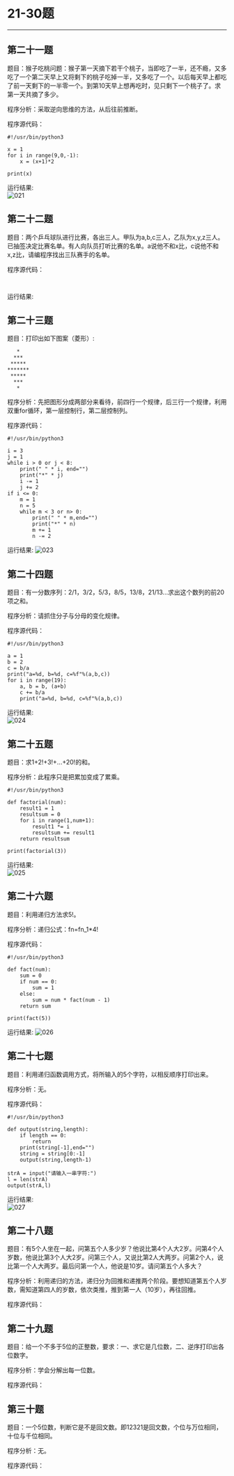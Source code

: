 # 21-30题
***
## 第二十一题
题目：猴子吃桃问题：猴子第一天摘下若干个桃子，当即吃了一半，还不瘾，又多吃了一个第二天早上又将剩下的桃子吃掉一半，又多吃了一个。以后每天早上都吃了前一天剩下的一半零一个。到第10天早上想再吃时，见只剩下一个桃子了。求第一天共摘了多少。

程序分析：采取逆向思维的方法，从后往前推断。

程序源代码：
```
#!/usr/bin/python3

x = 1
for i in range(9,0,-1):
    x = (x+1)*2

print(x)
```
   
运行结果:   
![021](images/021.png)   
   

## 第二十二题
题目：两个乒乓球队进行比赛，各出三人。甲队为a,b,c三人，乙队为x,y,z三人。已抽签决定比赛名单。有人向队员打听比赛的名单。a说他不和x比，c说他不和x,z比，请编程序找出三队赛手的名单。

程序源代码：
```


```   
   
运行结果:   
   

## 第二十三题
题目：打印出如下图案（菱形）:
```
   *
  ***
 *****
*******
 *****
  ***
   *
```  
程序分析：先把图形分成两部分来看待，前四行一个规律，后三行一个规律，利用双重for循环，第一层控制行，第二层控制列。

程序源代码：
```
#!/usr/bin/python3

i = 3
j = 1
while i > 0 or j < 8:
    print(" " * i, end="")
    print("*" * j)
    i -= 1
    j += 2
if i <= 0:
    m = 1
    n = 5
    while m < 3 or n> 0:
        print(" " * m,end="")
        print("*" * n)
        m += 1
        n -= 2
```   
   
运行结果:
![023](images/023.png)   
   

## 第二十四题
题目：有一分数序列：2/1，3/2，5/3，8/5，13/8，21/13...求出这个数列的前20项之和。

程序分析：请抓住分子与分母的变化规律。

程序源代码：
```
#!/usr/bin/python3

a = 1
b = 2
c = b/a
print("a=%d, b=%d, c=%f"%(a,b,c))
for i in range(19):
    a, b = b, (a+b)
    c += b/a
    print("a=%d, b=%d, c=%f"%(a,b,c))

```
   
运行结果:   
![024](images/024.png)   
   

## 第二十五题
题目：求1+2!+3!+...+20!的和。

程序分析：此程序只是把累加变成了累乘。 
```
#!/usr/bin/python3

def factorial(num):
    result1 = 1
    resultsum = 0
    for i in range(1,num+1):
        result1 *= i
        resultsum += result1
    return resultsum

print(factorial(3))
```
   
运行结果:   
![025](images/025.png)   
   

## 第二十六题
题目：利用递归方法求5!。

程序分析：递归公式：fn=fn_1*4!

程序源代码：
```
#!/usr/bin/python3

def fact(num):
    sum = 0
    if num == 0:
        sum = 1
    else:
        sum = num * fact(num - 1)
    return sum

print(fact(5))
```
   
运行结果:
![026](images/026.png)   
   

## 第二十七题
题目：利用递归函数调用方式，将所输入的5个字符，以相反顺序打印出来。

程序分析：无。

程序源代码：
```
#!/usr/bin/python3

def output(string,length):
    if length == 0:
        return
    print(string[-1],end="")
    string = string[0:-1]
    output(string,length-1)

strA = input("请输入一串字符:")
l = len(strA)
output(strA,l)
```
   
运行结果:   
![027](images/027.png)   
   
## 第二十八题
题目：有5个人坐在一起，问第五个人多少岁？他说比第4个人大2岁。问第4个人岁数，他说比第3个人大2岁。问第三个人，又说比第2人大两岁。问第2个人，说比第一个人大两岁。最后问第一个人，他说是10岁。请问第五个人多大？

程序分析：利用递归的方法，递归分为回推和递推两个阶段。要想知道第五个人岁数，需知道第四人的岁数，依次类推，推到第一人（10岁），再往回推。

程序源代码：



## 第二十九题
题目：给一个不多于5位的正整数，要求：一、求它是几位数，二、逆序打印出各位数字。

程序分析：学会分解出每一位数。

程序源代码：


## 第三十题
题目：一个5位数，判断它是不是回文数。即12321是回文数，个位与万位相同，十位与千位相同。

程序分析：无。

程序源代码：


